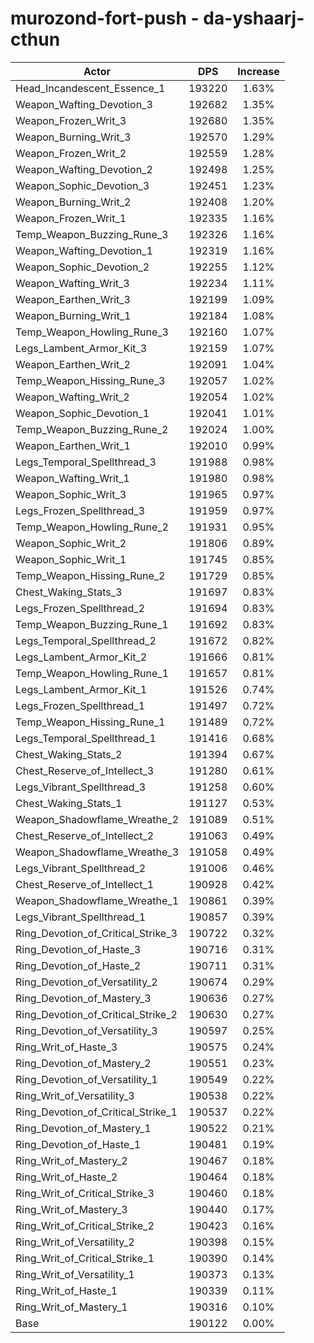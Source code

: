 # murozond-fort-push - da-yshaarj-cthun
| Actor | DPS | Increase |
|---|:---:|:---:|
|Head_Incandescent_Essence_1|193220|1.63%|
|Weapon_Wafting_Devotion_3|192682|1.35%|
|Weapon_Frozen_Writ_3|192680|1.35%|
|Weapon_Burning_Writ_3|192570|1.29%|
|Weapon_Frozen_Writ_2|192559|1.28%|
|Weapon_Wafting_Devotion_2|192498|1.25%|
|Weapon_Sophic_Devotion_3|192451|1.23%|
|Weapon_Burning_Writ_2|192408|1.20%|
|Weapon_Frozen_Writ_1|192335|1.16%|
|Temp_Weapon_Buzzing_Rune_3|192326|1.16%|
|Weapon_Wafting_Devotion_1|192319|1.16%|
|Weapon_Sophic_Devotion_2|192255|1.12%|
|Weapon_Wafting_Writ_3|192234|1.11%|
|Weapon_Earthen_Writ_3|192199|1.09%|
|Weapon_Burning_Writ_1|192184|1.08%|
|Temp_Weapon_Howling_Rune_3|192160|1.07%|
|Legs_Lambent_Armor_Kit_3|192159|1.07%|
|Weapon_Earthen_Writ_2|192091|1.04%|
|Temp_Weapon_Hissing_Rune_3|192057|1.02%|
|Weapon_Wafting_Writ_2|192054|1.02%|
|Weapon_Sophic_Devotion_1|192041|1.01%|
|Temp_Weapon_Buzzing_Rune_2|192024|1.00%|
|Weapon_Earthen_Writ_1|192010|0.99%|
|Legs_Temporal_Spellthread_3|191988|0.98%|
|Weapon_Wafting_Writ_1|191980|0.98%|
|Weapon_Sophic_Writ_3|191965|0.97%|
|Legs_Frozen_Spellthread_3|191959|0.97%|
|Temp_Weapon_Howling_Rune_2|191931|0.95%|
|Weapon_Sophic_Writ_2|191806|0.89%|
|Weapon_Sophic_Writ_1|191745|0.85%|
|Temp_Weapon_Hissing_Rune_2|191729|0.85%|
|Chest_Waking_Stats_3|191697|0.83%|
|Legs_Frozen_Spellthread_2|191694|0.83%|
|Temp_Weapon_Buzzing_Rune_1|191692|0.83%|
|Legs_Temporal_Spellthread_2|191672|0.82%|
|Legs_Lambent_Armor_Kit_2|191666|0.81%|
|Temp_Weapon_Howling_Rune_1|191657|0.81%|
|Legs_Lambent_Armor_Kit_1|191526|0.74%|
|Legs_Frozen_Spellthread_1|191497|0.72%|
|Temp_Weapon_Hissing_Rune_1|191489|0.72%|
|Legs_Temporal_Spellthread_1|191416|0.68%|
|Chest_Waking_Stats_2|191394|0.67%|
|Chest_Reserve_of_Intellect_3|191280|0.61%|
|Legs_Vibrant_Spellthread_3|191258|0.60%|
|Chest_Waking_Stats_1|191127|0.53%|
|Weapon_Shadowflame_Wreathe_2|191089|0.51%|
|Chest_Reserve_of_Intellect_2|191063|0.49%|
|Weapon_Shadowflame_Wreathe_3|191058|0.49%|
|Legs_Vibrant_Spellthread_2|191006|0.46%|
|Chest_Reserve_of_Intellect_1|190928|0.42%|
|Weapon_Shadowflame_Wreathe_1|190861|0.39%|
|Legs_Vibrant_Spellthread_1|190857|0.39%|
|Ring_Devotion_of_Critical_Strike_3|190722|0.32%|
|Ring_Devotion_of_Haste_3|190716|0.31%|
|Ring_Devotion_of_Haste_2|190711|0.31%|
|Ring_Devotion_of_Versatility_2|190674|0.29%|
|Ring_Devotion_of_Mastery_3|190636|0.27%|
|Ring_Devotion_of_Critical_Strike_2|190630|0.27%|
|Ring_Devotion_of_Versatility_3|190597|0.25%|
|Ring_Writ_of_Haste_3|190575|0.24%|
|Ring_Devotion_of_Mastery_2|190551|0.23%|
|Ring_Devotion_of_Versatility_1|190549|0.22%|
|Ring_Writ_of_Versatility_3|190538|0.22%|
|Ring_Devotion_of_Critical_Strike_1|190537|0.22%|
|Ring_Devotion_of_Mastery_1|190522|0.21%|
|Ring_Devotion_of_Haste_1|190481|0.19%|
|Ring_Writ_of_Mastery_2|190467|0.18%|
|Ring_Writ_of_Haste_2|190464|0.18%|
|Ring_Writ_of_Critical_Strike_3|190460|0.18%|
|Ring_Writ_of_Mastery_3|190440|0.17%|
|Ring_Writ_of_Critical_Strike_2|190423|0.16%|
|Ring_Writ_of_Versatility_2|190398|0.15%|
|Ring_Writ_of_Critical_Strike_1|190390|0.14%|
|Ring_Writ_of_Versatility_1|190373|0.13%|
|Ring_Writ_of_Haste_1|190339|0.11%|
|Ring_Writ_of_Mastery_1|190316|0.10%|
|Base|190122|0.00%|
